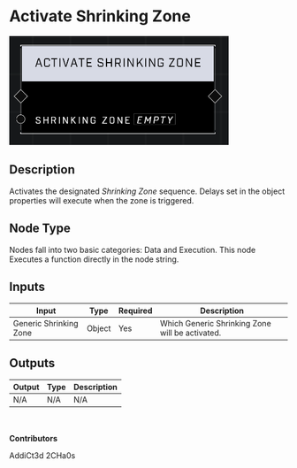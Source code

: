 # Activate Shrinking Zone
![](../../../.gitbook/assets/activate-shrinking-zone.png)
## Description
Activates the designated *Shrinking Zone* sequence. Delays set in the object properties will execute when the zone is triggered.

## Node Type
Nodes fall into two basic categories: Data and Execution. This node Executes a function directly in the node string.

## Inputs
| Input | Type | Required | Description |
|------------------|------------------|----------|--------------------------------------------------------------|
| Generic Shrinking Zone | Object | Yes | Which Generic Shrinking Zone will be activated. |

## Outputs
| Output | Type | Description |
|------------------|------------------|--------------------------------------------------------------|
| N/A | N/A | N/A |

\
\
**Contributors**

AddiCt3d 2CHa0s